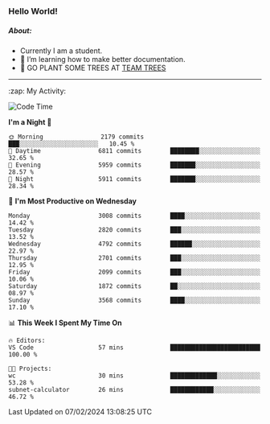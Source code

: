 ### Hello World!

##### About:
- Currently I am a student.
- 🌱 I’m learning how to make better documentation.
- 🌱 GO PLANT SOME TREES AT [TEAM TREES](https://teamtrees.org/)

---
  <summary>:zap: My Activity:</summary>
  
<!--START_SECTION:waka-->
![Code Time](http://img.shields.io/badge/Code%20Time-1%2C280%20hrs%208%20mins-blue)

**I'm a Night 🦉** 

```text
🌞 Morning                2179 commits        ███░░░░░░░░░░░░░░░░░░░░░░   10.45 % 
🌆 Daytime                6811 commits        ████████░░░░░░░░░░░░░░░░░   32.65 % 
🌃 Evening                5959 commits        ███████░░░░░░░░░░░░░░░░░░   28.57 % 
🌙 Night                  5911 commits        ███████░░░░░░░░░░░░░░░░░░   28.34 % 
```
📅 **I'm Most Productive on Wednesday** 

```text
Monday                   3008 commits        ████░░░░░░░░░░░░░░░░░░░░░   14.42 % 
Tuesday                  2820 commits        ███░░░░░░░░░░░░░░░░░░░░░░   13.52 % 
Wednesday                4792 commits        ██████░░░░░░░░░░░░░░░░░░░   22.97 % 
Thursday                 2701 commits        ███░░░░░░░░░░░░░░░░░░░░░░   12.95 % 
Friday                   2099 commits        ███░░░░░░░░░░░░░░░░░░░░░░   10.06 % 
Saturday                 1872 commits        ██░░░░░░░░░░░░░░░░░░░░░░░   08.97 % 
Sunday                   3568 commits        ████░░░░░░░░░░░░░░░░░░░░░   17.10 % 
```


📊 **This Week I Spent My Time On** 

```text
🔥 Editors: 
VS Code                  57 mins             █████████████████████████   100.00 % 

🐱‍💻 Projects: 
wc                       30 mins             █████████████░░░░░░░░░░░░   53.28 % 
subnet-calculator        26 mins             ████████████░░░░░░░░░░░░░   46.72 % 
```


 Last Updated on 07/02/2024 13:08:25 UTC
<!--END_SECTION:waka-->
